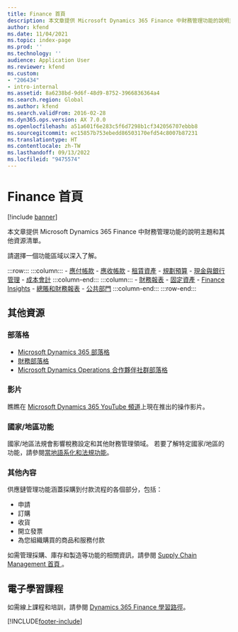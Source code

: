 ```yaml
---
title: Finance 首頁
description: 本文章提供 Microsoft Dynamics 365 Finance 中財務管理功能的說明主題和其他資源清單。
author: kfend
ms.date: 11/04/2021
ms.topic: index-page
ms.prod: ''
ms.technology: ''
audience: Application User
ms.reviewer: kfend
ms.custom:
- "206434"
- intro-internal
ms.assetid: 8a6238bd-9d6f-48d9-8752-3966836364a4
ms.search.region: Global
ms.author: kfend
ms.search.validFrom: 2016-02-28
ms.dyn365.ops.version: AX 7.0.0
ms.openlocfilehash: a51a601f6e283c5f6d7298b1cf342056707ebbb8
ms.sourcegitcommit: ec15857b753ebedd86503170efd54c8007b87231
ms.translationtype: HT
ms.contentlocale: zh-TW
ms.lasthandoff: 09/13/2022
ms.locfileid: "9475574"
---
```

# <a name="finance-home-page"></a>Finance 首頁

[!include [banner](includes/banner.md)]

本文章提供 Microsoft Dynamics 365 Finance 中財務管理功能的說明主題和其他資源清單。 

請選擇一個功能區域以深入了解。

:::row:::
    :::column:::
        - [應付帳款](accounts-payable/accounts-payable.md) 
        - [應收帳款](accounts-receivable/accounts-receivable.md)
        - [租賃資產](asset-leasing/asset-leasing-homepage.md)
        - [規劃預算](budgeting/budgeting-overview.md) 
        - [現金與銀行管理](cash-bank-management/cash-bank-management.md)
        - [成本會計](cost-accounting/cost-accounting-home-page.md)
    :::column-end:::
    :::column:::
        - [財務報表](../fin-ops-core/dev-itpro/analytics/financial-reporting-intro.md?toc=/fin-and-ops/toc.json)
        - [固定資產](fixed-assets/fixed-assets.md)
        - [Finance Insights](finance-insights/finance-insights-home-page.md)
        - [總賬和財務報表](general-ledger/general-ledger.md) 
        - [公共部門](public-sector/public-sector-functionality.md) 
    :::column-end:::
:::row-end:::


## <a name="additional-resources"></a>其他資源

### <a name="blogs"></a>部落格

- [Microsoft Dynamics 365 部落格](https://community.dynamics.com/b/msftdynamicsblog?c=Enterprise)
- [財務部落格](https://community.dynamics.com/365/financeandoperations/b/financials) 
- [Microsoft Dynamics Operations 合作夥伴社群部落格](https://community.dynamics.com/partner/b/operationspartnercommunityblog)

### <a name="videos"></a>影片

瞧瞧在 [Microsoft Dynamics 365 YouTube 頻道](https://www.youtube.com/channel/UCJGCg4rB3QSs8y_1FquelBQ)上現在推出的操作影片。

### <a name="countryregion-functionality"></a>國家/地區功能

國家/地區法規會影響稅務設定和其他財務管理領域。 若要了解特定國家/地區的功能，請參閱[當地語系化和法規功能](../fin-ops-core/dev-itpro/lcs-solutions/country-region.md?toc=/fin-and-ops/toc.json)。

### <a name="additional-content"></a>其他內容

供應鏈管理功能涵蓋採購到付款流程的各個部分，包括：

   - 申請
   - 訂購 
   - 收貨
   - 開立發票
   - 為您組織購買的商品和服務付款 
    
如需管理採購、庫存和製造等功能的相關資訊，請參閱 [Supply Chain Management 首頁 ](../supply-chain/index.md)。

## <a name="elearning-courses"></a>電子學習課程

如需線上課程和培訓，請參閱 [Dynamics 365 Finance 學習路徑](/learn/browse/?products=dynamics-finance&resource_type=learning+path)。

[!INCLUDE[footer-include](../includes/footer-banner.md)]

